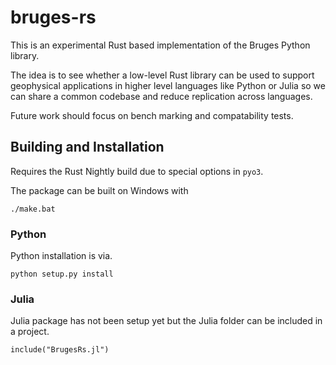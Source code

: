 # bruges-rs

This is an experimental Rust based implementation of the Bruges Python library.

The idea is to see whether a low-level Rust library can be used to support
geophysical applications in higher level languages like Python or Julia so we can
share a common codebase and reduce replication across languages.

Future work should focus on bench marking and compatability tests.

## Building and Installation

Requires the Rust Nightly build due to special options in `pyo3`.

The package can be built on Windows with

`./make.bat`

### Python

Python installation is via.
```
python setup.py install
```

### Julia

Julia package has not been setup yet but the Julia folder can be included in a project.

```
include("BrugesRs.jl")
```
